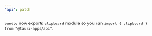 ```yaml
---
"api": patch
---
```



`bundle` now exports `clipboard` module so you can `import { clipboard } from "@tauri-apps/api"`.
